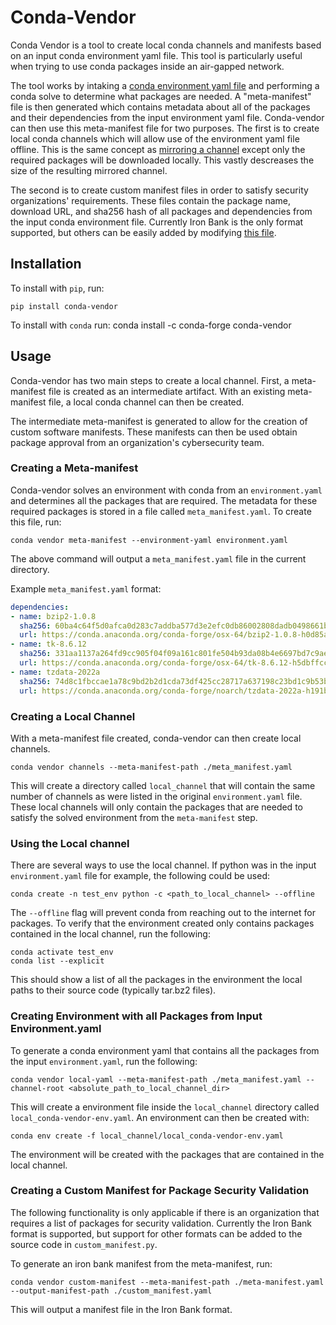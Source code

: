 # Conda-Vendor

Conda Vendor is a tool to create local conda channels and manifests based on an input conda environment yaml file. This tool is particularly useful when trying to use conda packages inside an air-gapped network.

The tool works by intaking a [conda environment yaml file](https://conda.io/projects/conda/en/latest/user-guide/tasks/manage-environments.html#create-env-file-manually) and performing a conda solve to determine what packages are needed. A "meta-manifest" file is then generated which contains metadata about all of the packages and their dependencies from the input environment yaml file. Conda-vendor can then use this meta-manifest file for two purposes. The first is to create local conda channels which will allow use of the environment yaml file offline. This is the same concept as [mirroring a channel](https://docs.anaconda.com/anaconda-repository/admin-guide/install/config/mirrors/mirror-anaconda-repository/) except only the required packages will be downloaded locally. This vastly descreases the size of the resulting mirrored channel.

The second is to create custom manifest files in order to satisfy security organizations' requirements. These files contain the package name, download URL, and sha256 hash of all packages and dependencies from the input conda environment file. Currently Iron Bank is the only format supported, but others can be easily added by modifying [this file](https://github.com/MetroStar/conda-vendor/blob/main/conda_vendor/custom_manifest.py).

## Installation

To install with `pip`, run:

	pip install conda-vendor


To install with `conda` run:
    conda install -c conda-forge conda-vendor


## Usage

Conda-vendor has two main steps to create a local channel. First, a meta-manifest file is created as an intermediate artifact. With an existing meta-manifest file, a local conda channel can then be created.

The intermediate meta-manifest is generated to allow for the creation of custom software manifests. These manifests can then be used obtain package approval from an organization's cybersecurity team.

### Creating a Meta-manifest

Conda-vendor solves an environment with conda from an `environment.yaml` and determines all the packages that are required. The metadata for these required packages is stored in a file called `meta_manifest.yaml`. To create this file, run:

	conda vendor meta-manifest --environment-yaml environment.yaml
		
The above command will output a `meta_manifest.yaml` file in the current directory. 

Example `meta_manifest.yaml` format:
```yaml
dependencies:
- name: bzip2-1.0.8
  sha256: 60ba4c64f5d0afca0d283c7addba577d3e2efc0db86002808dadb0498661b2f2
  url: https://conda.anaconda.org/conda-forge/osx-64/bzip2-1.0.8-h0d85af4_4.tar.bz2
- name: tk-8.6.12
  sha256: 331aa1137a264fd9cc905f04f09a161c801fe504b93da08b4e6697bd7c9ae6a6
  url: https://conda.anaconda.org/conda-forge/osx-64/tk-8.6.12-h5dbffcc_0.tar.bz2
- name: tzdata-2022a
  sha256: 74d8c1fbccae1a78c9bd2b2d1cda73df425cc28717a637198c23bd1c9b53b60e
  url: https://conda.anaconda.org/conda-forge/noarch/tzdata-2022a-h191b570_0.tar.bz2
```

### Creating a Local Channel

With a meta-manifest file created, conda-vendor can then create local channels. 
	
	conda vendor channels --meta-manifest-path ./meta_manifest.yaml

This will create a directory called `local_channel` that will contain the same number of channels as were listed in the original `environment.yaml` file. These local channels will only contain the packages that are needed to satisfy the solved environment from the `meta-manifest` step.

### Using the Local channel

There are several ways to use the local channel. If python was in the input `environment.yaml` file for example, the following could be used:

	conda create -n test_env python -c <path_to_local_channel> --offline
	
The `--offline` flag will prevent conda from reaching out to the internet for packages. To verify that the environment created only contains packages contained in the local channel, run the following:

	conda activate test_env
	conda list --explicit
	
This should show a list of all the packages in the environment the local paths to their source code (typically tar.bz2 files).

### Creating Environment with all Packages from Input Environment.yaml

To generate a conda environment yaml that contains all the packages from the input `environment.yaml`, run the following:

	conda vendor local-yaml --meta-manifest-path ./meta_manifest.yaml --channel-root <absolute_path_to_local_channel_dir>
	
This will create a environment file inside the `local_channel` directory called `local_conda-vendor-env.yaml`. An environment can then be created with:

	conda env create -f local_channel/local_conda-vendor-env.yaml
	
The environment will be created with the packages that are contained in the local channel.

### Creating a Custom Manifest for Package Security Validation

The following functionality is only applicable if there is an organization that requires a list of packages for security validation. Currently the Iron Bank format is supported, but support for other formats can be added to the source code in `custom_manifest.py`.

To generate an iron bank manifest from the meta-manifest, run:

	conda vendor custom-manifest --meta-manifest-path ./meta-manifest.yaml --output-manifest-path ./custom_manifest.yaml
	
This will output a manifest file in the Iron Bank format.
